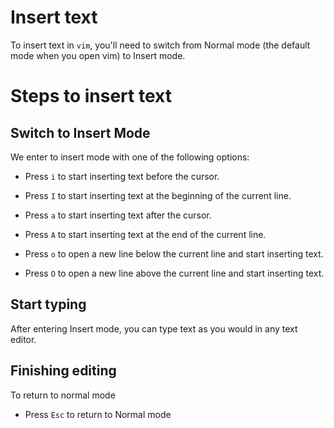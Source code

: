 # Insert text

To insert text in `vim`, you'll need to switch from Normal mode (the default mode when you open vim) to Insert mode.

# Steps to insert text

## Switch to Insert Mode

We enter to insert mode with one of the following options:

- Press `i` to start inserting text before the cursor.

- Press `I` to start inserting text at the beginning of the current line.
- Press `a` to start inserting text after the cursor.
- Press `A` to start inserting text at the end of the current line.
- Press `o` to open a new line below the current line and start inserting text.
- Press `O` to open a new line above the current line and start inserting text.

## Start typing

After entering Insert mode, you can type text as you would in any text editor.

## Finishing editing

To return to normal mode

- Press `Esc` to return to Normal mode
